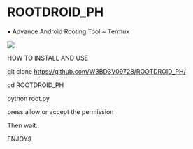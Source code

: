 # ROOTDROID_PH
• Advance Android Rooting Tool ~ Termux

<image src="/screenshot/Screenshot_2022_0824_121213.png">

HOW TO INSTALL AND USE

git clone
https://github.com/W3BD3V09728/ROOTDROID_PH/

cd ROOTDROID_PH

python root.py

press allow or accept the permission

Then wait..

ENJOY:)
